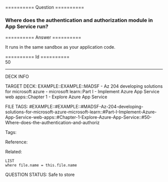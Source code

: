 ========== Question ==========  

### Where does the authentication and authorization module in App Service run?  

========== Answer ==========  

It runs in the same sandbox as your application code.

========== Id ==========  
50

---

DECK INFO

TARGET DECK: EXAMPLE::EXAMPLE::MADSF - Az 204 developing solutions for microsoft azure - microsoft learn::Part I - Implement Azure App Service web apps::Chapter 1 - Explore Azure App Service

FILE TAGS: #EXAMPLE::#EXAMPLE::#MADSF-Az-204-developing-solutions-for-microsoft-azure-microsoft-learn::#Part-I-Implement-Azure-App-Service-web-apps::#Chapter-1-Explore-Azure-App-Service::#50-Where-does-the-authentication-and-authoriz

Tags:

Reference:

Related:

```dataview
LIST
where file.name = this.file.name
```

QUESTION STATUS: Safe to store
